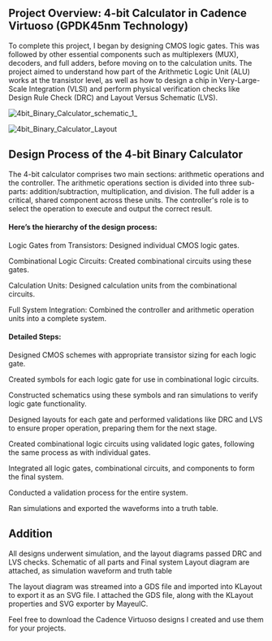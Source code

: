 ## **Project Overview: 4-bit Calculator in Cadence Virtuoso (GPDK45nm Technology)**
To complete this project, I began by designing CMOS logic gates. This was followed by other essential components such as multiplexers (MUX), decoders, and full adders, before moving on to the calculation units. The project aimed to understand how part of the Arithmetic Logic Unit (ALU) works at the transistor level, as well as how to design a chip in Very-Large-Scale Integration (VLSI) and perform physical verification checks like Design Rule Check (DRC) and Layout Versus Schematic (LVS).

![4bit_Binary_Calculator_schematic_1_](https://github.com/user-attachments/assets/ebaad54e-93c9-419e-bde1-8065375d92d9)

![4bit_Binary_Calculator_Layout](https://github.com/user-attachments/assets/e57cc62b-fa3e-4e73-bdeb-59dc7b1b211d)


## **Design Process of the 4-bit Binary Calculator**
The 4-bit calculator comprises two main sections: arithmetic operations and the controller. The arithmetic operations section is divided into three sub-parts: addition/subtraction, multiplication, and division. The full adder is a critical, shared component across these units. The controller's role is to select the operation to execute and output the correct result.

#### Here’s the hierarchy of the design process:
 
Logic Gates from Transistors: Designed individual CMOS logic gates.

Combinational Logic Circuits: Created combinational circuits using these gates.

Calculation Units: Designed calculation units from the combinational circuits.

Full System Integration: Combined the controller and arithmetic operation units into a complete system.

#### **Detailed Steps:**
Designed CMOS schemes with appropriate transistor sizing for each logic gate.

Created symbols for each logic gate for use in combinational logic circuits.

Constructed schematics using these symbols and ran simulations to verify logic gate functionality.

Designed layouts for each gate and performed validations like DRC and LVS to ensure proper operation, preparing them for the next stage.

Created combinational logic circuits using validated logic gates, following the same process as with individual gates.

Integrated all logic gates, combinational circuits, and components to form the final system.

Conducted a validation process for the entire system.

Ran simulations and exported the waveforms into a truth table.



## **Addition**

All designs underwent simulation, and the layout diagrams passed DRC and LVS checks.
Schematic of all parts and Final system Layout diagram are attached, as simulation waveform and truth table 

The layout diagram was streamed into a GDS file and imported into KLayout to export it as an SVG file. I attached the GDS file, along with the KLayout properties and SVG exporter by MayeulC.

Feel free to download the Cadence Virtuoso designs I created and use them for your projects.

